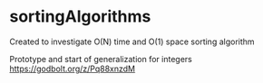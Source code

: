 # sortingAlgorithms
Created to investigate O(N) time and O(1) space sorting algorithm

Prototype and start of generalization for integers
https://godbolt.org/z/Pq88xnzdM
